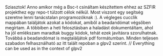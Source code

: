 Sziasztok!
Anno amikor még a Bsc-t csináltam készítettem ehhez az SZFIR projekthez egy repo-t túlzott célok nélkül. Most viszont egy segítség szeretne lenni tanácstalan programozóknak :). A végleges cucclik mappában találjátok azokat a kódokat, amiből a beadandómat végsőben megírtam. A többiben a heti felosztásban a haladást dokumentáltam, ahol ha jól emlékszam maradtak buggy kódok, tehát ezek javításra szorulhatnak. Továbbá a beadandómat is megtaláljátok pdf formátumban. Minden teljesen szabadon felhasználható az itt talált repoban a glpv2 szerint.
//
Everything can be used as in the context of glpv2

